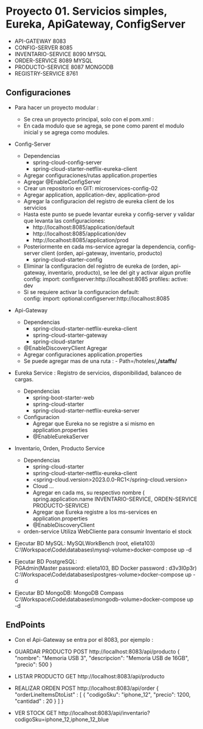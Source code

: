 # Proyecto 01. Servicios simples, Eureka, ApiGateway, ConfigServer
-   API-GATEWAY	        8083
-   CONFIG-SERVER	    8085
-   INVENTARIO-SERVICE	8090    MYSQL
-   ORDER-SERVICE	    8089    MYSQL
-   PRODUCTO-SERVICE	8087    MONGODB
-   REGISTRY-SERVICE    8761


## Configuraciones
- Para hacer un proyecto modular :
    - Se crea un proyecto principal, solo con el pom.xml :
    - En cada modulo que se agrega, se pone como parent el modulo inicial y se agrega como modules.
- Config-Server
    - Dependencias
        -   spring-cloud-config-server
        -   spring-cloud-starter-netflix-eureka-client
    - Agregar configuraciones/rutas application.properties
    - Agregar @EnableConfigServer
    - Crear un repositorio en GIT: microservices-config-02
    - Agregar application, application-dev, application-prod
    - Agregar la configuracion del registro de eureka client de los servicios
    - Hasta este punto se puede levantar eureka y config-server y validar que levanta las configuraciones:
        -   http://localhost:8085/application/default
        -   http://localhost:8085/application/dev
        -   http://localhost:8085/application/prod
    - Posteriormente en cada ms-service agregar la dependencia, config-server client (orden, api-gateway, inventario, producto)
        -   spring-cloud-starter-config
    - Eliminar la configuracion del registro de eureka de (orden, api-gateway, inventario, producto), se lee del git y activar algun profile
        config:
            import: configserver:http://localhost:8085
        profiles:
            active: dev
    - Si se requiere activar la configuracion default:     
     config:
            import: optional:configserver:http://localhost:8085

- Api-Gateway
    - Dependencias
        -   spring-cloud-starter-netflix-eureka-client
        -   spring-cloud-starter-gateway
        -   spring-cloud-starter
    - @EnableDiscoveryClient Agregar
    - Agregar configuraciones application.properties
    - Se puede agregar mas de una ruta : - Path=/hoteles/**,/staffs/**
- Eureka Service : Registro de servicios, disponibilidad, balanceo de cargas.
    -   Dependencias 
        -   spring-boot-starter-web
        -   spring-cloud-starter
        -   spring-cloud-starter-netflix-eureka-server
    -   Configuracion
        -   Agregar que Eureka no se registre a si mismo en application.properties
        -   @EnableEurekaServer
- Inventario, Orden, Producto Service
    -   Dependencias
        -   spring-cloud-starter
        -   spring-cloud-starter-netflix-eureka-client
        -   <spring-cloud.version>2023.0.0-RC1</spring-cloud.version>
        -   Cloud  <dependencyManagement>...
        -   Agregar en cada ms, su respectivo nombre ( spring.application.name INVENTARIO-SERVICE, ORDEN-SERVICE PRODUCTO-SERVICE)
        -   Agregar que Eureka  registre a los ms-services en application.properties
        -   @EnableDiscoveryClient
    - orden-service   Utiliza WebCliente para consumir Inventario el stock
- Ejecutar BD MySQL: 
    MySQLWorkBench (root, elieta103)
    C:\Workspace\Code\databases\mysql-volume>docker-compose up -d
- Ejecutar BD PostgreSQL:   
    PGAdmin(Master password: elieta103, BD Docker password : d3v3l0p3r)
    C:\Workspace\Code\databases\postgres-volume>docker-compose up -d
- Ejecutar BD MongoDB: 
    MongoDB Compass
    C:\Workspace\Code\databases\mongodb-volume>docker-compose up -d



## EndPoints
- Con el Api-Gateway se entra por el 8083, por ejemplo :
- GUARDAR PRODUCTO      POST      http://localhost:8083/api/producto
{
    "nombre": "Memoria USB 3",
    "descripcion": "Memoria USB de 16GB",
    "precio": 500
}

- LISTAR PRODUCTO       GET       http://localhost:8083/api/producto
- REALIZAR ORDEN        POST      http://localhost:8083/api/order
{
    "orderLineItemsDtoList" : [
        {
            "codigoSku": "iphone_12",
            "precio": 1200,
            "cantidad" : 20
        }
    ]
}

- VER STOCK             GET        http://localhost:8083/api/inventario?codigoSku=iphone_12,iphone_12_blue